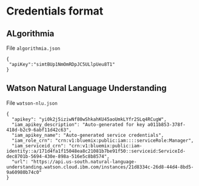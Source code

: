 # Credentials format

## ALgorithmia

File `algorithmia.json`

```
{
 "apiKey":"simtBUp1NmOmRDpJC5ULlpUeu8T1"
}

```

## Watson Natural Language Understanding

File `watson-nlu.json`

```
{
  "apikey": "yi0k2j5iziwNf80wShkahKU45aoUmkLYfr2SLq4RCugW",
  "iam_apikey_description": "Auto-generated for key a011b853-378f-418d-b2c9-6abf11d42c63",
  "iam_apikey_name": "Auto-generated service credentials",
  "iam_role_crn": "crn:v1:bluemix:public:iam::::serviceRole:Manager",
  "iam_serviceid_crn": "crn:v1:bluemix:public:iam-identity::a/171d4fa1f15048ea8c21081b7be91f50::serviceid:ServiceId-dec8701b-5694-430e-898a-516e5c8b8574",
  "url": "https://api.us-south.natural-language-understanding.watson.cloud.ibm.com/instances/21d8334c-26d8-44d4-8bd5-9a60980b74c0"
}

```